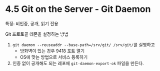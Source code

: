 # 4.5 Git on the Server - Git Daemon

특징: 비인증, 공개, 읽기 전용

Git 프로토콜 데몬을 설정하는 방법

1. `git daemon --reuseaddr --base-path=/srv/git/ /srv/git/`를 실행하고
   - 방화벽이 있는 경우 9418 포트 열기
   - OS에 맞는 방법으로 서비스 등록하기
2. 인증 없이 공개해도 되는 레포에 `git-daemon-export-ok` 파일을 만든다.
